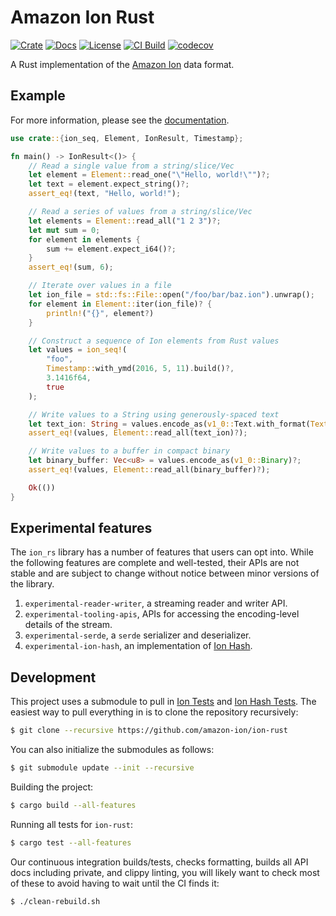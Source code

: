 # Amazon Ion Rust

[![Crate](https://img.shields.io/crates/v/ion-rs.svg)](https://crates.io/crates/ion-rs)
[![Docs](https://docs.rs/ion-rs/badge.svg)](https://docs.rs/ion-rs)
[![License](https://img.shields.io/hexpm/l/plug.svg)](https://github.com/amazon-ion/ion-rust/blob/main/LICENSE)
[![CI Build](https://github.com/amazon-ion/ion-rust/workflows/CI%20Build/badge.svg)](https://github.com/amazon-ion/ion-rust/actions?query=workflow%3A%22CI+Build%22)
[![codecov](https://codecov.io/gh/amazon-ion/ion-rust/branch/main/graph/badge.svg?token=GB20BDE48S)](https://codecov.io/gh/amazon-ion/ion-rust)

A Rust implementation of the [Amazon Ion][spec] data format.

## Example

For more information, please see the [documentation](https://docs.rs/ion-rs).

```rust
use crate::{ion_seq, Element, IonResult, Timestamp};

fn main() -> IonResult<()> {
    // Read a single value from a string/slice/Vec
    let element = Element::read_one("\"Hello, world!\"")?;
    let text = element.expect_string()?;
    assert_eq!(text, "Hello, world!");

    // Read a series of values from a string/slice/Vec
    let elements = Element::read_all("1 2 3")?;
    let mut sum = 0;
    for element in elements {
        sum += element.expect_i64()?;
    }
    assert_eq!(sum, 6);

    // Iterate over values in a file
    let ion_file = std::fs::File::open("/foo/bar/baz.ion").unwrap();
    for element in Element::iter(ion_file)? {
        println!("{}", element?)
    }

    // Construct a sequence of Ion elements from Rust values
    let values = ion_seq!(
        "foo",
        Timestamp::with_ymd(2016, 5, 11).build()?,
        3.1416f64,
        true
    );

    // Write values to a String using generously-spaced text
    let text_ion: String = values.encode_as(v1_0::Text.with_format(TextFormat::Pretty))?;
    assert_eq!(values, Element::read_all(text_ion)?);

    // Write values to a buffer in compact binary
    let binary_buffer: Vec<u8> = values.encode_as(v1_0::Binary)?;
    assert_eq!(values, Element::read_all(binary_buffer)?);

    Ok(())
}
```

## Experimental features

The `ion_rs` library has a number of features that users can opt into. While the following features
are complete and well-tested, their APIs are not stable and are subject to change without notice
between minor versions of the library.

1. `experimental-reader-writer`, a streaming reader and writer API.
2. `experimental-tooling-apis`, APIs for accessing the encoding-level details of the stream.
3. `experimental-serde`, a `serde` serializer and deserializer.
4. `experimental-ion-hash`, an implementation of [Ion Hash][ion-hash-spec].

## Development

This project uses a submodule to pull in [Ion Tests][ion-tests] and [Ion Hash Tests][ion-hash-tests].
The easiest way to pull everything in is to clone the repository recursively:

```bash
$ git clone --recursive https://github.com/amazon-ion/ion-rust
```

You can also initialize the submodules as follows:

```bash
$ git submodule update --init --recursive
```

Building the project:

```bash
$ cargo build --all-features
```

Running all tests for `ion-rust`:

```bash
$ cargo test --all-features
```

Our continuous integration builds/tests, checks formatting, builds all API docs including private,
and clippy linting, you will likely want to check most of these to avoid having to wait until the
CI finds it:

```bash
$ ./clean-rebuild.sh
```

[spec]: https://amazon-ion.github.io/ion-docs/docs/spec.html

[ion-tests]: https://github.com/amazon-ion/ion-tests

[ion-hash-spec]: https://amazon-ion.github.io/ion-hash/docs/spec.html

[ion-hash-tests]: https://github.com/amazon-ion/ion-hash-tests
